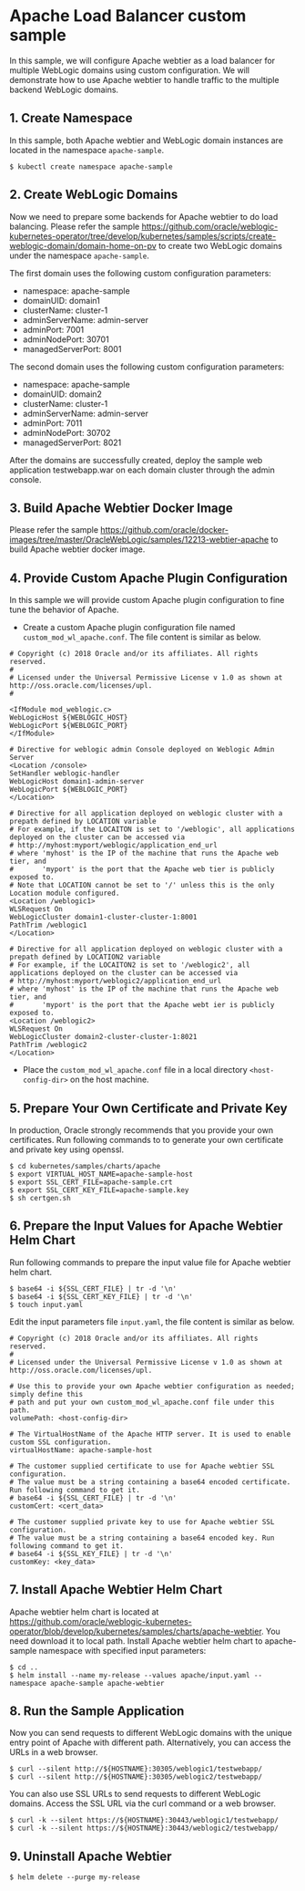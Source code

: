 # Apache Load Balancer custom sample
In this sample, we will configure Apache webtier as a load balancer for multiple WebLogic domains using custom configuration. We will demonstrate how to use Apache webtier to handle traffic to the multiple backend WebLogic domains.

## 1. Create Namespace
In this sample, both Apache webtier and WebLogic domain instances are located in the namespace `apache-sample`.
```
$ kubectl create namespace apache-sample
```

## 2. Create WebLogic Domains
Now we need to prepare some backends for Apache webtier to do load balancing. Please refer the sample https://github.com/oracle/weblogic-kubernetes-operator/tree/develop/kubernetes/samples/scripts/create-weblogic-domain/domain-home-on-pv to create two WebLogic domains under the namespace `apache-sample`.

The first domain uses the following custom configuration parameters:
- namespace: apache-sample
- domainUID: domain1
- clusterName: cluster-1
- adminServerName: admin-server
- adminPort: 7001
- adminNodePort: 30701
- managedServerPort: 8001

The second domain uses the following custom configuration parameters:
- namespace: apache-sample
- domainUID: domain2
- clusterName: cluster-1
- adminServerName: admin-server
- adminPort: 7011
- adminNodePort: 30702
- managedServerPort: 8021

After the domains are successfully created, deploy the sample web application testwebapp.war on each domain cluster through the admin console.

## 3. Build Apache Webtier Docker Image
Please refer the sample https://github.com/oracle/docker-images/tree/master/OracleWebLogic/samples/12213-webtier-apache to build Apache webtier docker image.

## 4. Provide Custom Apache Plugin Configuration
In this sample we will provide custom Apache plugin configuration to fine tune the behavior of Apache.
- Create a custom Apache plugin configuration file named `custom_mod_wl_apache.conf`. The file content is similar as below.
```
# Copyright (c) 2018 Oracle and/or its affiliates. All rights reserved.
#
# Licensed under the Universal Permissive License v 1.0 as shown at http://oss.oracle.com/licenses/upl.
#

<IfModule mod_weblogic.c>
WebLogicHost ${WEBLOGIC_HOST}
WebLogicPort ${WEBLOGIC_PORT}
</IfModule>

# Directive for weblogic admin Console deployed on Weblogic Admin Server
<Location /console>
SetHandler weblogic-handler
WebLogicHost domain1-admin-server
WebLogicPort ${WEBLOGIC_PORT}
</Location>

# Directive for all application deployed on weblogic cluster with a prepath defined by LOCATION variable
# For example, if the LOCAITON is set to '/weblogic', all applications deployed on the cluster can be accessed via 
# http://myhost:myport/weblogic/application_end_url
# where 'myhost' is the IP of the machine that runs the Apache web tier, and 
#       'myport' is the port that the Apache web tier is publicly exposed to.
# Note that LOCATION cannot be set to '/' unless this is the only Location module configured.
<Location /weblogic1>
WLSRequest On
WebLogicCluster domain1-cluster-cluster-1:8001
PathTrim /weblogic1
</Location>

# Directive for all application deployed on weblogic cluster with a prepath defined by LOCATION2 variable
# For example, if the LOCAITON2 is set to '/weblogic2', all applications deployed on the cluster can be accessed via
# http://myhost:myport/weblogic2/application_end_url
# where 'myhost' is the IP of the machine that runs the Apache web tier, and
#       'myport' is the port that the Apache webt ier is publicly exposed to.
<Location /weblogic2>
WLSRequest On
WebLogicCluster domain2-cluster-cluster-1:8021
PathTrim /weblogic2
</Location>
```
- Place the `custom_mod_wl_apache.conf` file in a local directory `<host-config-dir>` on the host machine.

## 5. Prepare Your Own Certificate and Private Key
In production, Oracle strongly recommends that you provide your own certificates. Run following commands to to generate your own certificate and private key using openssl.
```
$ cd kubernetes/samples/charts/apache
$ export VIRTUAL_HOST_NAME=apache-sample-host
$ export SSL_CERT_FILE=apache-sample.crt
$ export SSL_CERT_KEY_FILE=apache-sample.key
$ sh certgen.sh
```

## 6. Prepare the Input Values for Apache Webtier Helm Chart
Run following commands to prepare the input value file for Apache webtier helm chart.
```
$ base64 -i ${SSL_CERT_FILE} | tr -d '\n'
$ base64 -i ${SSL_CERT_KEY_FILE} | tr -d '\n'
$ touch input.yaml
```
Edit the input parameters file `input.yaml`, the file content is similar as below.
```
# Copyright (c) 2018 Oracle and/or its affiliates. All rights reserved.
#
# Licensed under the Universal Permissive License v 1.0 as shown at http://oss.oracle.com/licenses/upl.

# Use this to provide your own Apache webtier configuration as needed; simply define this 
# path and put your own custom_mod_wl_apache.conf file under this path.
volumePath: <host-config-dir>

# The VirtualHostName of the Apache HTTP server. It is used to enable custom SSL configuration.
virtualHostName: apache-sample-host

# The customer supplied certificate to use for Apache webtier SSL configuration.
# The value must be a string containing a base64 encoded certificate. Run following command to get it.
# base64 -i ${SSL_CERT_FILE} | tr -d '\n'
customCert: <cert_data>

# The customer supplied private key to use for Apache webtier SSL configuration.
# The value must be a string containing a base64 encoded key. Run following command to get it.
# base64 -i ${SSL_KEY_FILE} | tr -d '\n'
customKey: <key_data>
```

## 7. Install Apache Webtier Helm Chart
Apache webtier helm chart is located at https://github.com/oracle/weblogic-kubernetes-operator/blob/develop/kubernetes/samples/charts/apache-webtier. You need download it to local path. Install Apache webtier helm chart to apache-sample namespace with specified input parameters:
```
$ cd ..
$ helm install --name my-release --values apache/input.yaml --namespace apache-sample apache-webtier
```

## 8. Run the Sample Application
Now you can send requests to different WebLogic domains with the unique entry point of Apache with different path. Alternatively, you can access the URLs in a web browser.
```
$ curl --silent http://${HOSTNAME}:30305/weblogic1/testwebapp/
$ curl --silent http://${HOSTNAME}:30305/weblogic2/testwebapp/
```
You can also use SSL URLs to send requests to different WebLogic domains. Access the SSL URL via the curl command or a web browser.
```
$ curl -k --silent https://${HOSTNAME}:30443/weblogic1/testwebapp/
$ curl -k --silent https://${HOSTNAME}:30443/weblogic2/testwebapp/
```

## 9. Uninstall Apache Webtier
```
$ helm delete --purge my-release
```

